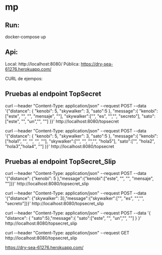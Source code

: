 # mp

Run:
---
docker-compose up


Api:
----
Local: http://localhost:8080/
Pública: https://dry-sea-61276.herokuapp.com/


CURL de ejempos:

Pruebas al endpoint TopSecret
-----------------------------

curl --header "Content-Type: application/json" --request POST  --data '{"distance": { "kenobi": 5, "skywalker": 3, "sato":5 }, "message":{ "kenobi":["este", "", "", "mensaje", ""], "skywalker":["", "es", "","", "secreto"], "sato":["este", "", "un","", ""] }}'  http://localhost:8080/topsecret
  
 curl --header "Content-Type: application/json" --request POST --data '{"distance": { "kenobi": 5, "skywalker": 3, "sato":5 }, "message":{ "kenobi":["hola1", "", "", "", ""], "skywalker":["", "", "","", "hola5"], "sato":["", "hola2", "hola3","hola4", ""] }}' http://localhost:8080/topsecret

Pruebas al endpoint TopSecret_Slip
----------------------------------

curl --header "Content-Type: application/json" --request POST --data '{"distance": {"kenobi": 5	},"message":{"kenobi":["este", "", "", "mensaje", ""]}}' http://localhost:8080/topsecret_slip

curl --header "Content-Type: application/json" --request POST --data '{"distance": {"skywalker": 3},"message":{"skywalker":["", "es", "","", "secreto"]}}'  http://localhost:8080/topsecret_slip

curl --header "Content-Type: application/json" --request POST --data '{ "distance": {	"sato":5},"message":{	"sato":["este", "", "un","", ""] } }' http://localhost:8080/topsecret_slip


curl --header "Content-Type: application/json" --request GET http://localhost:8080/topsecret_slip


https://dry-sea-61276.herokuapp.com/